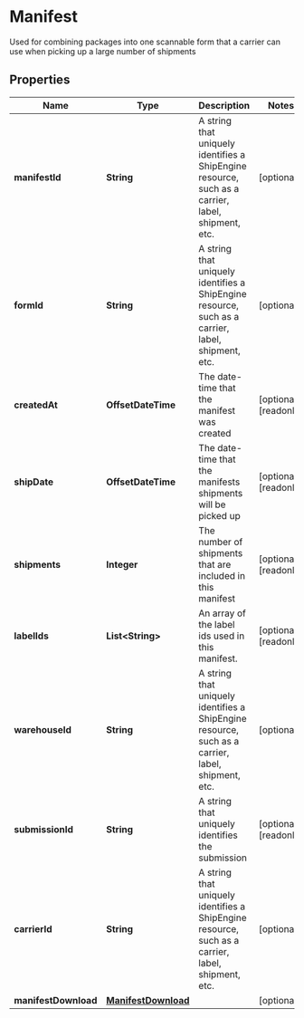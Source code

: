 

# Manifest

Used for combining packages into one scannable form that a carrier can use when picking up a large  number of shipments 

## Properties

| Name | Type | Description | Notes |
|------------ | ------------- | ------------- | -------------|
|**manifestId** | **String** | A string that uniquely identifies a ShipEngine resource, such as a carrier, label, shipment, etc. |  [optional] |
|**formId** | **String** | A string that uniquely identifies a ShipEngine resource, such as a carrier, label, shipment, etc. |  [optional] |
|**createdAt** | **OffsetDateTime** | The date-time that the manifest was created |  [optional] [readonly] |
|**shipDate** | **OffsetDateTime** | The date-time that the manifests shipments will be picked up |  [optional] [readonly] |
|**shipments** | **Integer** | The number of shipments that are included in this manifest |  [optional] [readonly] |
|**labelIds** | **List&lt;String&gt;** | An array of the label ids used in this manifest. |  [optional] [readonly] |
|**warehouseId** | **String** | A string that uniquely identifies a ShipEngine resource, such as a carrier, label, shipment, etc. |  [optional] |
|**submissionId** | **String** | A string that uniquely identifies the submission |  [optional] [readonly] |
|**carrierId** | **String** | A string that uniquely identifies a ShipEngine resource, such as a carrier, label, shipment, etc. |  [optional] |
|**manifestDownload** | [**ManifestDownload**](ManifestDownload.md) |  |  [optional] |



